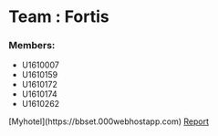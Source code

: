 <h1>Team : Fortis</h1>
<h3>Members:</h3>
<ul>
	<li>U1610007</li>
	<li>U1610159</li>
	<li>U1610172</li>
	<li>U1610174</li>
	<li>U1610262</li>
</ul>
[Myhotel](https://bbset.000webhostapp.com)
<a href="report.docx">Report</a>

